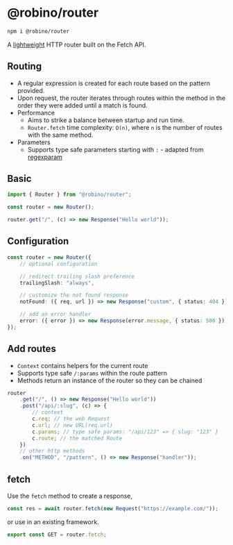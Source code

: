 # @robino/router

```bash
npm i @robino/router
```

A [lightweight](https://bundlephobia.com/package/@robino/router) HTTP router built on the Fetch API.

## Routing

- A regular expression is created for each route based on the pattern provided.
- Upon request, the router iterates through routes within the method in the order they were added until a match is found.
- Performance
  - Aims to strike a balance between startup and run time.
  - `Router.fetch` time complexity: `O(n)`, where `n` is the number of routes with the same method.
- Parameters
  - Supports type safe parameters starting with `:` - adapted from [regexparam](https://github.com/lukeed/regexparam)

## Basic

```ts
import { Router } from "@robino/router";

const router = new Router();

router.get("/", (c) => new Response("Hello world"));
```

## Configuration

```ts
const router = new Router({
	// optional configuration

	// redirect trailing slash preference
	trailingSlash: "always",

	// customize the not found response
	notFound: ({ req, url }) => new Response("custom", { status: 404 }),

	// add an error handler
	error: ({ error }) => new Response(error.message, { status: 500 }),
});
```

## Add routes

- `Context` contains helpers for the current route
- Supports type safe `/:params` within the route pattern
- Methods return an instance of the router so they can be chained

```ts
router
	.get("/", () => new Response("Hello world"))
	.post("/api/:slug", (c) => {
		// context
		c.req; // the web Request
		c.url; // new URL(req.url)
		c.params; // type safe params: "/api/123" => { slug: "123" }
		c.route; // the matched Route
	})
	// other http methods
	.on("METHOD", "/pattern", () => new Response("handler"));
```

## fetch

Use the `fetch` method to create a response,

```ts
const res = await router.fetch(new Request("https://example.com/"));
```

or use in an existing framework.

```ts
export const GET = router.fetch;
```
